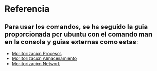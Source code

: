 # Referencia
## Para usar los comandos, se ha seguido la guia proporcionada por ubuntu con el comando man en la consola y guias externas como estas:

- [Monitorizacion Procesos](https://www.hostinger.es/tutoriales/ver-procesos-en-linux)
- [Monitorizacion Almacenamiento](https://somebooks.es/monitorizar-ubuntu-server-20-04-lts-a-traves-de-comandos/)
- [Monitorizacion Network](https://aprenderlinux.org/las-10-mejores-herramientas-de-monitoreo-de-red-de-linux/?utm_source)
